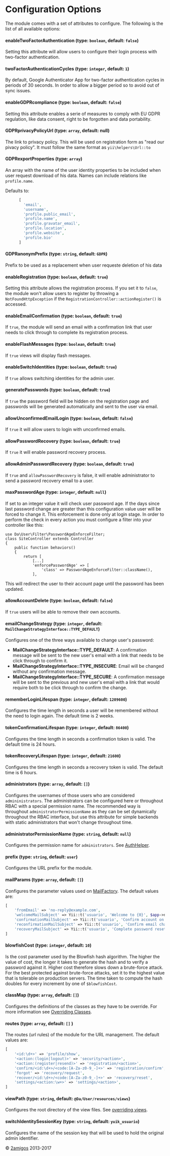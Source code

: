 Configuration Options
=====================

The module comes with a set of attributes to configure. The following is the list of all available options: 

#### enableTwoFactorAuthentication (type: `boolean`, default: `false`)

Setting this attribute will allow users to configure their login process with two-factor authentication. 

#### twoFactorAuthenticationCycles (type: `integer`, default: `1`)

By default, Google Authenticator App for two-factor authentication cycles in periods of 30 seconds. In order to allow 
a bigger period so to avoid out of sync issues.

#### enableGDPRcompliance (type: `boolean`, default: `false`)

Setting this attribute enables a serie of measures to comply with EU GDPR regulation, like data consent, right to be forgotten and data portability.

#### GDPRprivacyPolicyUrl (type: `array`, default: null)
The link to privacy policy. This will be used on registration form as "read our pivacy policy". It must follow the same format as `yii\helpers\Url::to`

#### GDPRexportProperties (type: `array`)

An array with the name of the user identity properties to be included when user request download of his data.
Names can include relations like `profile.name`.

Defaults to:
```php
      [
        'email',
        'username',
        'profile.public_email',
        'profile.name',
        'profile.gravatar_email',
        'profile.location',
        'profile.website',
        'profile.bio'
      ]
```


#### GDPRanonymPrefix (type: `string`, default: `GDPR`)
Prefix to be used as a replacement when user requeste deletion of his data


#### enableRegistration (type: `boolean`, default: `true`)

Setting this attribute allows the registration process. If you set it to `false`, the module won't allow users to 
register by throwing a `NotFoundHttpException` if the `RegistrationController::actionRegister()` is accessed. 

#### enableEmailConfirmation (type: `boolean`, default: `true`)

If `true`, the module will send an email with a confirmation link that user needs to click through to complete its 
registration process.

#### enableFlashMessages (type: `boolean`, default: `true`)

If `true` views will display flash messages.
 
#### enableSwitchIdentities (type: `boolean`, default: `true`)
 
If `true` allows switching identities for the admin user.

#### generatePasswords (type: `boolean`, default: `true`)

If `true` the password field will be hidden on the registration page and passwords will be generated automatically and 
sent to the user via email.

#### allowUnconfirmedEmailLogin (type: `boolean`, default: `false`)

If `true` it will allow users to login with unconfirmed emails.
  
#### allowPasswordRecovery (type: `boolean`, default: `true`)

If `true` it will enable password recovery process.

#### allowAdminPasswordRecovery (type: `boolean`, default: `true`)

If `true` and `allowPasswordRecovery` is false, it will enable administrator to send a password recovery email to a 
user.

#### maxPasswordAge (type: `integer`, default: `null`)

If set to an integer value it will check user password age. If the days since last password change are greater than this configuration value
user will be forced to change it. This enforcement is done only at login stage. In order to perform the check in every action you must configure
a filter into your controller like this:
```
use Da\User\Filter\PasswordAgeEnforceFilter;
class SiteController extends Controller
{
    public function behaviors()
    {
        return [
            [...]
            'enforcePasswordAge' => [
                'class' => PasswordAgeEnforceFilter::className(),
            ],
```
This will redirect the user to their account page until the password has been updated.

#### allowAccountDelete (type: `boolean`, default: `false`)

If `true` users will be able to remove their own accounts. 

#### emailChangeStrategy (type: `integer`, default: `MailChangeStrategyInterface::TYPE_DEFAULT`)

Configures one of the three ways available to change user's password:

- **MailChangeStrategyInterface::TYPE_DEFAULT**: A confirmation message will be sent to the new user's email with a link 
    that needs to be click through to confirm  it.
- **MailChangeStrategyInterface::TYPE_INSECURE**: Email will be changed without any confirmation message. 
- **MailChangeStrategyInterface::TYPE_SECURE**: A confirmation message will be sent to the previous and new user's email 
    with a link that would require both to be click through to confirm the change.
    
#### rememberLoginLifespan (type: `integer`, default: `1209600`)

Configures the time length in seconds a user will be remembered without the need to login again. The default time is 2 
weeks. 

#### tokenConfirmationLifespan (type: `integer`, default: `86400`)

Configures the time length in seconds a confirmation token is valid. The default time is 24 hours.
  
#### tokenRecoveryLifespan (type: `integer`, default: `21600`)

Configures the time length in seconds a recovery token is valid. The default time is 6 hours.

#### administrators (type: `array`, default: `[]`)

Configures the usernames of those users who are considered `admininistrators`. The administrators can be 
configured here or throughout RBAC with a special permission name. The recommended way is throughout 
`administratorPermissionName` as they can be set dynamically throughout the RBAC interface, but use this attribute for 
simple backends with static administrators that won't change throughout time.   

#### administratorPermissionName (type: `string`, default: `null`)

Configures the permission name for `administrators`. See [AuthHelper](../../src/User/Helper/AuthHelper.php).
 
#### prefix (type: `string`, default: `user`) 

Configures the URL prefix for the module. 


#### mailParams (type: `array`, default: `[]`)

Configures the parameter values used on [MailFactory](../../src/User/Factory/MailFactory.php). The default values are: 

```php
[
    'fromEmail' => 'no-reply@example.com',
    'welcomeMailSubject' => Yii::t('usuario', 'Welcome to {0}', $app->name),
    'confirmationMailSubject' => Yii::t('usuario', 'Confirm account on {0}', $app->name),
    'reconfirmationMailSubject' => Yii::t('usuario', 'Confirm email change on {0}', $app->name),
    'recoveryMailSubject' => Yii::t('usuario', 'Complete password reset on {0}', $app->name),
]
```

#### blowfishCost (type: `integer`, default: `10`)

Is the cost parameter used by the Blowfish hash algorithm. The higher the value of cost, the longer it takes to generate 
the hash and to verify a password against it. Higher cost therefore slows down a brute-force attack. For the best 
protected against brute-force attacks, set it to the highest value that is tolerable on production servers. The time 
taken to compute the hash doubles for every increment by one of `$blowfishCost`.


#### classMap (type: `array`, default: `[]`)

Configures the definitions of the classes as they have to be override. For more information see 
[Overriding Classes](../enhancing-and-overriding/overriding-classes.md). 

#### routes (type: `array`, default: `[]` )

The routes (url rules) of the module for the URL management. The default values are: 

```php 
[
    '<id:\d+>' => 'profile/show',
    '<action:(login|logout)>' => 'security/<action>',
    '<action:(register|resend)>' => 'registration/<action>',
    'confirm/<id:\d+>/<code:[A-Za-z0-9_-]+>' => 'registration/confirm',
    'forgot' => 'recovery/request',
    'recover/<id:\d+>/<code:[A-Za-z0-9_-]+>' => 'recovery/reset',
    'settings/<action:\w+>' => 'settings/<action>',
]
```

#### viewPath (type: `string`, default: `@Da/User/resources/views`)

Configures the root directory of the view files. See [overriding views](../enhancing-and-overriding/overriding-views.md).

#### switchIdentitySessionKey (type: `string`, default: `yuik_usuario`) 

Configures the name of the session key that will be used to hold the original admin identifier.



© [2amigos](http://www.2amigos.us/) 2013-2017

